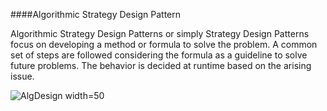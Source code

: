 ####Algorithmic Strategy Design Pattern

Algorithmic Strategy Design Patterns or simply Strategy Design Patterns focus on developing a method or formula to solve the problem. A common set of steps are followed considering the formula as a guideline to solve future problems. The behavior is decided at runtime based on the arising issue. 

![AlgDesign width=50](https://sourcemaking.com/files/v2/content/patterns/Strategy_example1-2x.png)
